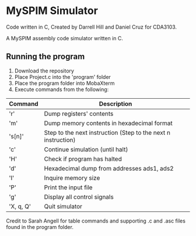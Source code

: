 # MySPIM Simulator
Code written in C, Created by Darrell Hill and Daniel Cruz for CDA3103.

A MySPIM assembly code simulator written in C.

## Running the program
1. Download the repository
3. Place Project.c into the 'program' folder
4. Place the program folder into MobaXterm
5. Execute commands from the following:

| Command | Description |
| :------- | ----------- |
| 'r' | Dump registers' contents |
| 'm' | Dump memory contents in hexadecimal format |
| 's[n]' | Step to the next instruction (Step to the next n instruction) |
| 'c' | Continue simulation (until halt) |
| 'H' | Check if program has halted |
| 'd' | Hexadecimal dump from addresses ads1, ads2 |
| 'I' | Inquire memory size |
| 'P' | Print the input file |
| 'g' | Display all control signals |
| 'X, q, Q' | Quit simulator |

Credit to Sarah Angell for table commands and supporting .c and .asc files found in the program folder.